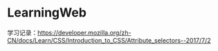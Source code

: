 # LearningWeb
学习记录：https://developer.mozilla.org/zh-CN/docs/Learn/CSS/Introduction_to_CSS/Attribute_selectors--2017/7/2
